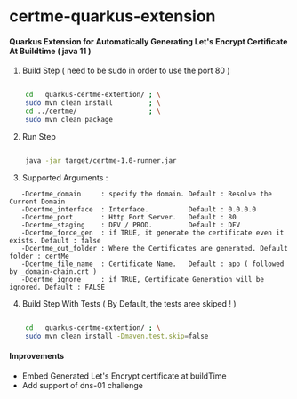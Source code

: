 # certme-quarkus-extension

#### Quarkus Extension for Automatically Generating Let's Encrypt Certificate At Buildtime ( java 11 )

1. Build Step ( need to be sudo in order to use the port 80 )

```bash

    cd   quarkus-certme-extention/ ; \
    sudo mvn clean install         ; \
    cd ../certme/                  ; \
    sudo mvn clean package 
```
2. Run Step

```bash

    java -jar target/certme-1.0-runner.jar

```
3. Supported Arguments : 

```
   -Dcertme_domain     : specify the domain. Default : Resolve the Current Domain
   -Dcertme_interface  : Interface.          Default : 0.0.0.0
   -Dcertme_port       : Http Port Server.   Default : 80
   -Dcertme_staging    : DEV / PROD.         Default : DEV
   -Dcertme_force_gen  : if TRUE, it generate the certificate even it exists. Default : false 
   -Dcertme_out_folder : Where the Certificates are generated. Default folder : certMe
   -Dcertme_file_name  : Certificate Name.   Default : app ( followed by _domain-chain.crt )
   -Dcertme_ignore     : if TRUE, Certificate Generation will be ignored. Default : FALSE
```

4. Build Step With Tests ( By Default, the tests aree skiped ! )

```bash

    cd   quarkus-certme-extention/ ; \
    sudo mvn clean install -Dmaven.test.skip=false
```

#### Improvements
  - Embed Generated Let's Encrypt certificate at buildTime
  - Add support of dns-01 challenge
